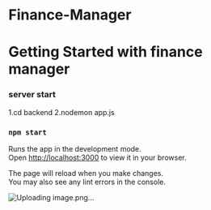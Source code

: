 ﻿# Finance-Manager
# Getting Started with finance manager 

### server start
1.cd backend 
2.nodemon app.js

### `npm start`

Runs the app in the development mode.\
Open [http://localhost:3000](http://localhost:3000) to view it in your browser.

The page will reload when you make changes.\
You may also see any lint errors in the console.

![Uploading image.png…]()

